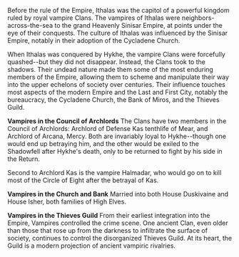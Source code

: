 
Before the rule of the Empire, Ithalas was the capitol of a powerful kingdom ruled by royal vampire Clans. The vampires of Ithalas were neighbors-across-the-sea to the grand Heavenly Sinisar Empire, at points under the eye of their conquests. The culture of Ithalas was influenced by the Sinisar Empire, notably in their adoption of the Cycladene Church.

When Ithalas was conquered by Hykhe, the vampire Clans were forcefully quashed--but they did not disappear. Instead, the Clans took to the shadows. Their undead nature made them some of the most enduring members of the Empire, allowing them to scheme and manipulate their way into the upper echelons of society over centuries. Their influence touches most aspects of the modern Empire and the Last and First City, notably the bureaucracy, the Cycladene Church, the Bank of Miros, and the Thieves Guild.

**Vampires in the Council of Archlords**
The Clans have two members in the Council of Archlords: Archlord of Defense Kas tenthlife of Mear, and Archlord of Arcana, Mercy. Both are invariably loyal to Hykhe--though one would end up betraying him, and the other would be exiled to the Shadowfell after Hykhe's death, only to be returned to fight by his side in the Return.

Second to Archlord Kas is the vampire Halmadar, who would go on to kill most of the Circle of Eight after the betrayal of Kas.

**Vampires in the Church and Bank**
Married into both House Duskivaine and House Isher, both families of High Elves.

**Vampires in the Thieves Guild**
From their earliest integration into the Empire, Vampires controlled the crime scene. One ancient Clan, even older than those that rose up from the darkness to infiltrate the surface of society, continues to control the disorganized Thieves Guild. At its heart, the Guild is a modern projection of ancient vampiric rivalries.
